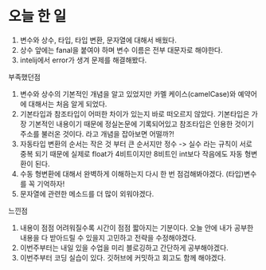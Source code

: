 # 오늘 한 일

1) 변수와 상수, 타입, 타입 변환, 문자열에 대해서 배웠다. 
2) 상수 앞에는 fanal을 붙여야 하며 변수 이름은 전부 대문자로 해야한다. 
3) intelij에서 error가 생겨 문제를 해결해봤다.

부족했던점

1. 변수와 상수의 기본적인 개념을 알고 있었지만 카멜 케이스(camelCase)와 예약어에 대해서는 처음 알게 되었다.
2. 기본타입과 참조타입이 어떠한 차이가 있는지 바로 떠오르지 않았다. 
기본타입은 가장 기본적인 내용이기 때문에 정실논문에 기록되어있고 
참조타입은 인용한 것이기 주소를 불러온 것이다. 
라고 개념을 잡아보면 어떨까?!
3.  자동타입 변환의 순서는 작은 것 부터 큰 순서지만 정수 -> 실수 라는 규칙이 서로 중복 되기 때문에
실제로 float가 4비트이지만 8비트인 int보다 작음에도 자동 형변환이 된다.
4. 수동 형변환에 대해서 완벽하게 이해하는지 다시 한 번 점검해봐야겠다.
   (타입)변수를 꼭 기억하자!
5. 문자열에 관련한 메소드를 더 많이 외워야겠다. 

느낀점
1. 내용이 점점 어려워질수록 시간이 점점 짧아지는 기분이다.
오늘 안에 내가 공부한 내용을 다 받아드릴 수 있을지 고민하고 
전략을 수정해야겠다.
2. 이번주부터는 내일 있을 수업을 미리 블로깅하고 간단하게 공부해야겠다.
3. 이번주부터 코딩 실습이 있다. 깃허브에 커밋하고 회고도 함께 해야겠다.
